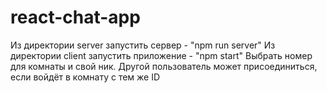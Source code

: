 # react-chat-app
Из директории server запустить сервер - "npm run server"
Из директории client запустить приложение - "npm start"
Выбрать номер для комнаты и свой ник.
Другой пользователь может присоединиться, если войдёт в комнату с тем же ID